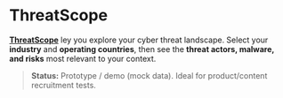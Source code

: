 # ThreatScope


**[ThreatScope](https://threatscope-i0tj.onrender.com/)** ley you explore your cyber threat landscape. Select your **industry** and **operating countries**, then see the **threat actors, malware, and risks** most relevant to your context.


> **Status:** Prototype / demo (mock data). Ideal for product/content recruitment tests.
